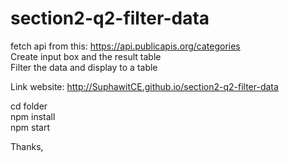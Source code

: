 # section2-q2-filter-data

fetch api from this: https://api.publicapis.org/categories  
Create input box and the result table  
Filter the data and display to a table  

Link website: http://SuphawitCE.github.io/section2-q2-filter-data  

cd folder  
npm install  
npm start  

Thanks,
